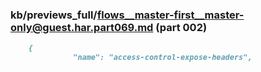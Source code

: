 ### kb/previews_full/flows__master-first__master-only@guest.har.part069.md (part 002)

```md
    {
              "name": "access-control-expose-headers",
    
```

```
